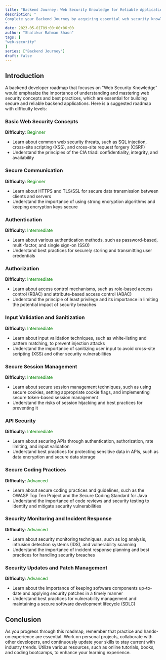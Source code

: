 ```yaml
---
title: "Backend Journey: Web Security Knowledge for Reliable Applications"
description: "
Complete your Backend Journey by acquiring essential web security knowledge. Learn about common security vulnerabilities, best practices for securing your backend applications, and how to build reliable and secure systems for your users.
"
date: 2023-05-01T09:00:00+06:00
author: "Shafikur Rahman Shaon"
tags: [
"web-security"
]
series: ["Backend Journey"]
draft: false
---
```

## Introduction
A backend developer roadmap that focuses on "Web Security Knowledge" would emphasize the importance of understanding and mastering web security concepts and best practices, which are essential for building secure and reliable backend applications. Here is a suggested roadmap with difficulty levels:

### Basic Web Security Concepts
**Difficulty**:  <span style="color:green">Beginner</span>

- Learn about common web security threats, such as SQL injection, cross-site scripting (XSS), and cross-site request forgery (CSRF)
- Understand the principles of the CIA triad: confidentiality, integrity, and availability

### Secure Communication
**Difficulty**:  <span style="color:green">Beginner</span>

- Learn about HTTPS and TLS/SSL for secure data transmission between clients and servers
- Understand the importance of using strong encryption algorithms and keeping encryption keys secure

### Authentication
**Difficulty**:  <span style="color:green">Intermediate</span>

- Learn about various authentication methods, such as password-based, multi-factor, and single sign-on (SSO)
- Understand best practices for securely storing and transmitting user credentials

### Authorization
**Difficulty**:  <span style="color:green">Intermediate</span>

- Learn about access control mechanisms, such as role-based access control (RBAC) and attribute-based access control (ABAC)
- Understand the principle of least privilege and its importance in limiting the potential impact of security breaches

### Input Validation and Sanitization
**Difficulty**:  <span style="color:green">Intermediate</span>

- Learn about input validation techniques, such as white-listing and pattern matching, to prevent injection attacks
- Understand the importance of sanitizing user input to avoid cross-site scripting (XSS) and other security vulnerabilities

### Secure Session Management
**Difficulty**:  <span style="color:green">Intermediate</span>

- Learn about secure session management techniques, such as using secure cookies, setting appropriate cookie flags, and implementing secure token-based session management
- Understand the risks of session hijacking and best practices for preventing it

### API Security
**Difficulty**:  <span style="color:green">Intermediate</span>

- Learn about securing APIs through authentication, authorization, rate limiting, and input validation
- Understand best practices for protecting sensitive data in APIs, such as data encryption and secure data storage

### Secure Coding Practices
**Difficulty**:  <span style="color:green">Advanced</span>

- Learn about secure coding practices and guidelines, such as the OWASP Top Ten Project and the Secure Coding Standard for Java
- Understand the importance of code reviews and security testing to identify and mitigate security vulnerabilities

### Security Monitoring and Incident Response
**Difficulty**:  <span style="color:green">Advanced</span>

- Learn about security monitoring techniques, such as log analysis, intrusion detection systems (IDS), and vulnerability scanning
- Understand the importance of incident response planning and best practices for handling security breaches

### Security Updates and Patch Management
**Difficulty**:  <span style="color:green">Advanced</span>

- Learn about the importance of keeping software components up-to-date and applying security patches in a timely manner
- Understand best practices for vulnerability management and maintaining a secure software development lifecycle (SDLC)


## Conclusion
As you progress through this roadmap, remember that practice and hands-on experience are essential. Work on personal projects, collaborate with other developers, and continuously update your skills to stay current with industry trends. Utilize various resources, such as online tutorials, books, and coding bootcamps, to enhance your learning experience.

